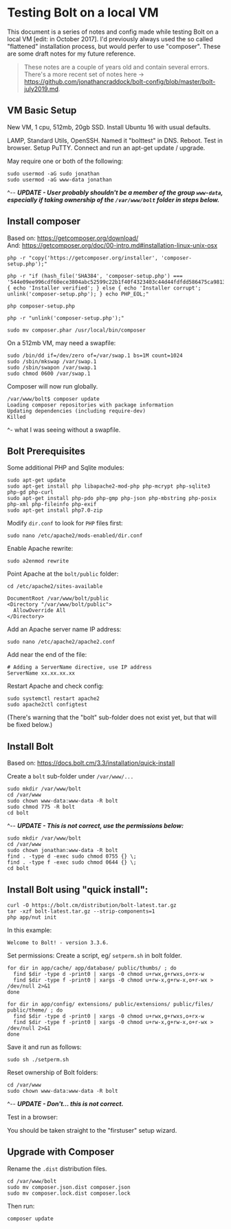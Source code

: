 # Testing Bolt on a local VM

This document is a series of notes and config made while testing Bolt on a local VM [edit: in October 2017]. I'd previously always used the so called "flattened" installation process, but would perfer to use "composer". These are some draft notes for my future reference.

> These notes are a couple of years old and contain several errors. There's a more recent set of notes here -> https://github.com/jonathancraddock/bolt-config/blob/master/bolt-july2019.md.

## VM Basic Setup

New VM, 1 cpu, 512mb, 20gb SSD. Install Ubuntu 16 with usual defaults.

LAMP, Standard Utils, OpenSSH. Named it "bolttest" in DNS. Reboot. Test in browser. Setup PuTTY. Connect and run an apt-get update / upgrade.

May require one or both of the following:

```
sudo usermod -aG sudo jonathan
sudo usermod -aG www-data jonathan
```

^-- ***UPDATE - User probably shouldn't be a member of the group `www-data`, especially if taking ownership of the `/var/www/bolt` folder in steps below.***

## Install composer

Based on: https://getcomposer.org/download/  
And: https://getcomposer.org/doc/00-intro.md#installation-linux-unix-osx

```
php -r "copy('https://getcomposer.org/installer', 'composer-setup.php');"

php -r "if (hash_file('SHA384', 'composer-setup.php') === '544e09ee996cdf60ece3804abc52599c22b1f40f4323403c44d44fdfdd586475ca9813a858088ffbc1f233e9b180f061') { echo 'Installer verified'; } else { echo 'Installer corrupt'; unlink('composer-setup.php'); } echo PHP_EOL;"

php composer-setup.php

php -r "unlink('composer-setup.php');"

sudo mv composer.phar /usr/local/bin/composer
```

On a 512mb VM, may need a swapfile:

```
sudo /bin/dd if=/dev/zero of=/var/swap.1 bs=1M count=1024
sudo /sbin/mkswap /var/swap.1
sudo /sbin/swapon /var/swap.1
sudo chmod 0600 /var/swap.1
```

Composer will now run globally.

```
/var/www/bolt$ composer update
Loading composer repositories with package information
Updating dependencies (including require-dev)
Killed
```
^- what I was seeing without a swapfile.

## Bolt Prerequisites

Some additional PHP and Sqlite modules:

```
sudo apt-get update
sudo apt-get install php libapache2-mod-php php-mcrypt php-sqlite3 php-gd php-curl
sudo apt-get install php-pdo php-gmp php-json php-mbstring php-posix php-xml php-fileinfo php-exif
sudo apt-get install php7.0-zip
```

Modify `dir.conf` to look for `PHP` files first:

```
sudo nano /etc/apache2/mods-enabled/dir.conf
```

Enable Apache rewrite:

```
sudo a2enmod rewrite
```

Point Apache at the `bolt/public` folder:

```
cd /etc/apache2/sites-available

DocumentRoot /var/www/bolt/public
<Directory "/var/www/bolt/public">
  AllowOverride All
</Directory>
```

Add an Apache server name IP address:

```
sudo nano /etc/apache2/apache2.conf
```

Add near the end of the file:

```
# Adding a ServerName directive, use IP address
ServerName xx.xx.xx.xx
```

Restart Apache and check config:

```
sudo systemctl restart apache2
sudo apache2ctl configtest
```

(There's warning that the "bolt" sub-folder does not exist yet, but that will be fixed below.)

## Install Bolt

Based on: https://docs.bolt.cm/3.3/installation/quick-install

Create a `bolt` sub-folder under `/var/www/...`

```
sudo mkdir /var/www/bolt
cd /var/www
sudo chown www-data:www-data -R bolt
sudo chmod 775 -R bolt
cd bolt
```

^-- ***UPDATE - This is not correct, use the permissions below:***

```
sudo mkdir /var/www/bolt
cd /var/www
sudo chown jonathan:www-data -R bolt
find . -type d -exec sudo chmod 0755 {} \;
find . -type f -exec sudo chmod 0644 {} \;
cd bolt
```

## Install Bolt using "quick install":

```
curl -O https://bolt.cm/distribution/bolt-latest.tar.gz
tar -xzf bolt-latest.tar.gz --strip-components=1
php app/nut init
```

In this example:

```
Welcome to Bolt! - version 3.3.6.
```

Set permissions:
Create a script, eg/ `setperm.sh` in bolt folder.

```
for dir in app/cache/ app/database/ public/thumbs/ ; do
  find $dir -type d -print0 | xargs -0 chmod u+rwx,g+rwxs,o+rx-w
  find $dir -type f -print0 | xargs -0 chmod u+rw-x,g+rw-x,o+r-wx > /dev/null 2>&1
done

for dir in app/config/ extensions/ public/extensions/ public/files/ public/theme/ ; do
  find $dir -type d -print0 | xargs -0 chmod u+rwx,g+rwxs,o+rx-w
  find $dir -type f -print0 | xargs -0 chmod u+rw-x,g+rw-x,o+r-wx > /dev/null 2>&1
done
```

Save it and run as follows:

```
sudo sh ./setperm.sh
```

Reset ownership of Bolt folders:

```
cd /var/www
sudo chown www-data:www-data -R bolt
```

^-- ***UPDATE - Don't... this is not correct.***

Test in a browser:

You should be taken straight to the "firstuser" setup wizard.

## Upgrade with Composer

Rename the `.dist` distribution files.

```
cd /var/www/bolt
sudo mv composer.json.dist composer.json
sudo mv composer.lock.dist composer.lock
```

Then run:

```
composer update
```
